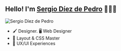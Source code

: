 ## Hello! I'm [Sergio Díez de Pedro](https://sdp-curriculo.netlify.app/) 🧔🏻‍♂️

![Sergio Díez de Pedro](https://i.postimg.cc/QMZWNwyJ/hero.jpg)

- 🖌️ Designer. 🖥️ Web Designer
- 📐 Layout & CSS Master
- 📝 UX/UI Experiences


